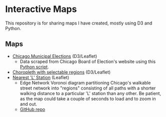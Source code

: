 # Interactive Maps
This repository is for sharing maps I have created, mostly using D3 and Python.

## Maps
* [Chicago Municipal Elections](https://spencerchan.github.io/maps/chicago-municipal-elections.html) (D3/Leaflet)
  * Data scraped from Chicago Board of Election's website using this [Python script](https://github.com/spencerchan/chicago-elections-scraper).
* [Choropleth with selectable regions](https://spencerchan.github.io/maps/selectable-regions.html) (D3/Leaflet)
* [Nearest 'L' Station](https://spencerchan.github.io/nearest-L-station/index.html) (Leaflet)
	* Edge Network Voronoi diagram partitioning Chicago's walkable street network into "regions" consisting of all paths with a shorter walking distance to a particular 'L' station than any other. Be patient, as the map could take a couple of seconds to load and to zoom in and out.
	* [GitHub repo](https://github.com/spencerchan/nearest-L-station)